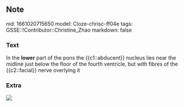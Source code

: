 ## Note
nid: 1661020715650
model: Cloze-chrisc-ff04e
tags: GSSE::!Contributor::Christine_Zhao
markdown: false

### Text
<div>
  <div>
    <div>
      <div>
        In the <b>lower</b> part of the pons the {{c1::abducent}}
        nucleus lies near the midline just below the floor of the
        fourth ventricle, but with fibres of the {{c2::facial}}
        nerve overlying it
      </div>
    </div>
  </div>
</div>

### Extra
<img src="paste-288bc7ab35768ca86246474396638acd048b6fec.jpg">
